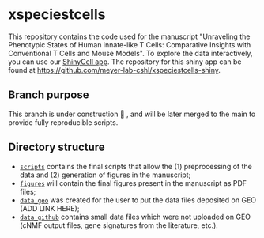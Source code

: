 # xspeciestcells

This repository contains the code used for the manuscript "Unraveling the Phenotypic States of Human innate-like T Cells: Comparative Insights with Conventional T Cells and Mouse Models".
To explore the data interactively, you can use our [ShinyCell app](http://xspeciestcells.cshl.edu/). The repository for this shiny app can be found at https://github.com/meyer-lab-cshl/xspeciestcells-shiny.

## Branch purpose

This branch is under construction :construction: , and will be later merged to the main to provide fully reproducible scripts.

## Directory structure

- [`scripts`](./scripts/) contains the final scripts that allow the (1) preprocessing of the data and (2) generation of figures in the manuscript;
- [`figures`](./figures) will contain the final figures present in the manuscript as PDF files;
- [`data_geo`](./data_geo) was created for the user to put the data files deposited on GEO (ADD LINK HERE);
- [`data_github`](./data_github) contains small data files which were not uploaded on GEO (cNMF output files, gene signatures from the literature, etc.).
